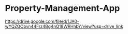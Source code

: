 # Property-Management-App

https://drive.google.com/file/d/1JA0-wYQZQObvn44Frz4Bg4nQ18WRHhbY/view?usp=drive_link
